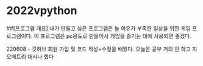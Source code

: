 # 2022vpython
##[프로그램 개요]
 내가 만들고 싶은 프로그램은 놀 여유가 부족한 일상을 위한 게임 프로그램이다. 이 프로그램은 pc용도로 만들어서 게임을 즐기는 데에 사용되면 좋겠다.



220608 - 깃허브 회원 가입 및 코드 작성+수정을 배웠다. 
오늘은 공부 거의 안 하고 지오메트리 대시나 했다
